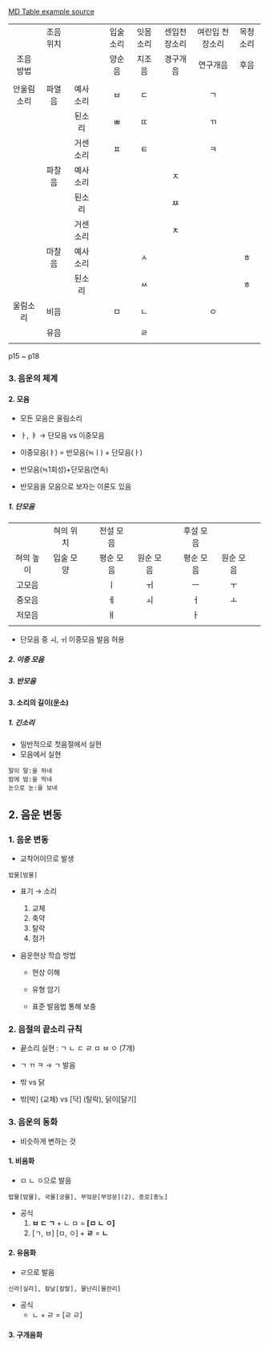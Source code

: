 [MD Table example source](https://inasie.github.io/it%EC%9D%BC%EB%B0%98/%EB%A7%88%ED%81%AC%EB%8B%A4%EC%9A%B4-%ED%91%9C-%EB%A7%8C%EB%93%A4%EA%B8%B0/) 


| | | | | |  | | | |
|:---:|:---:|:---:|:---:|:---:|:---:|:---:|:---:|:---:|
| |조음 위치 || | 입술소리 | 잇몸소리 | 센입천장소리 | 여린입 천장소리| 목청소리
|조음 방법 | | || 양순음 | 치조음 | 경구개음 | 연구개음 | 후음|
||
|안울림소리|파열음|예사소리|| ㅂ | ㄷ| | ㄱ|
|||된소리||ㅃ|ㄸ||ㄲ
|||거센소리||ㅍ|ㅌ||ㅋ
||파찰음|예사소리||||ㅈ
|||된소리||||ㅉ
|||거센소리||||ㅊ|
||마찰음|예사소리|||ㅅ|||ㅎ
|||된소리|||ㅆ|||ㅎ
|울림소리|비음|||ㅁ|ㄴ||ㅇ
||유음||||ㄹ
||


p15 ~ p18
### 3. 음운의 체계
 #### 2. 모음

- 모든 모음은 울림소리

- ㅏ, ㅑ → 단모음 vs 이중모음
 - 이중모음(ㅑ) = 반모음(≒ㅣ) + 단모음(ㅏ) 
 - 반모음(≒1회성)+단모음(연속)
  
- 반모음을 모음으로 보자는 이론도 있음

 ##### 1. 단모음 

| | | | | |  | | | |
|:---:|:---:|:---:|:---:|:---:|:---:|:---:|:---:|:---:|
||혀의 위치||전설 모음|||후설 모음|||||
|혀의 높이|입술 모양||평순 모음|원순 모음||평순 모음|원순 모음|
|고모음|||ㅣ|ㅟ||ㅡ|ㅜ
|중모음|||ㅔ|ㅚ||ㅓ|ㅗ
|저모음|||ㅐ|||ㅏ
||


 - 단모음 중 ㅚ, ㅟ 이중모음 발음 허용

 ##### 2. 이중 모음
 ##### 3. 반모음 


 #### 3. 소리의 길이(운소)
  ##### 1. 긴소리 
   - 일반적으로 첫음절에서 실현
   - 모음에서 실현

    말이 말:을 하네   
    밤에 밤:을 먹네   
    눈으로 눈:을 보네

## 2. 음운 변동
 ### 1. 음운 변동
   - 교착어이므로 발생   


    밥물[밤물]
- 표기 → 소리

  1. 교체 
  2. 축약 
  3. 탈락 
  4. 첨가 


 - 음운현상 학습 방법
   -  현상 이해
   - 유형 암기   

   - 표준 발음법 통해 보충

 ### 2. 음절의 끝소리 규칙
 - 끝소리 실현 : ㄱ ㄴ ㄷ ㄹ ㅁ ㅂ ㅇ (7개)
 
 - ㄱ ㄲ ㅋ → ㄱ 발음
  - 밖 vs 닭 
   - 밖[박] (교체) vs [닥] (탈락), 닭이[달기]


 ### 3. 음운의 동화
  - 비슷하게 변하는 것
  #### 1. 비음화
   - ㅁ ㄴ ㅇ으로 발음

    밥물[밤물], 국물[궁물], 부엌문[부엉문](2), 종로[종노]

 - 공식
    1. **ㅂ ㄷ ㄱ** + ㄴ ㅁ = **[ㅁ ㄴ ㅇ]**
    2. [ㄱ, ㅂ] [ㅁ, ㅇ] + **ㄹ** = **ㄴ** 


  #### 2. 유음화
   - ㄹ으로 발음

    신라[실라], 칼날[칼랄], 물난리[물란리]

 - 공식
   - ㄴ + ㄹ = [ㄹ ㄹ]

  #### 3. 구개음화 
